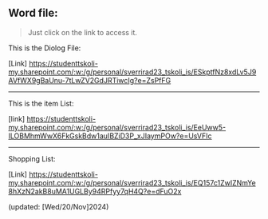 ## Word file:

>Just click on the link to access it.


This is the Diolog File:

[Link] https://studenttskoli-my.sharepoint.com/:w:/g/personal/sverrirad23_tskoli_is/ESkptfNz8xdLv5J9AVfWX9gBaUnu-7tLwZV2GdJRTiwcIg?e=ZsPfFG

---

This is the item List:

[link] https://studenttskoli-my.sharepoint.com/:w:/g/personal/sverrirad23_tskoli_is/EeUww5-ILOBMhmWwX6FkGskBdw1auIBZiD3P_xJIaymPOw?e=UsVFIc


---

Shopping List:

[Link] https://studenttskoli-my.sharepoint.com/:w:/g/personal/sverrirad23_tskoli_is/EQ157c1ZwIZNmYe8hXzN2akB8uMA1UGLBy94RPfyy7qH4Q?e=dFuO2x

(updated: [Wed/20/Nov]2024)

